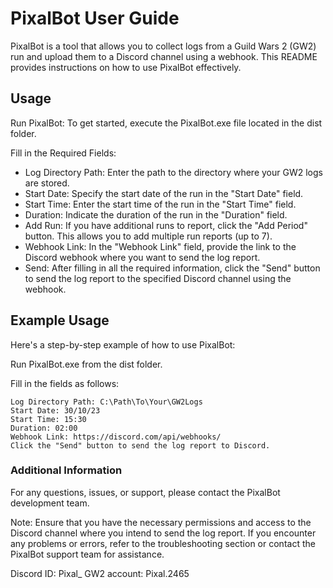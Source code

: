 # PixalBot User Guide
PixalBot is a tool that allows you to collect logs from a Guild Wars 2 (GW2) run and upload them to a Discord channel using a webhook. This README provides instructions on how to use PixalBot effectively.

## Usage
Run PixalBot: To get started, execute the PixalBot.exe file located in the dist folder.

Fill in the Required Fields:

- Log Directory Path: Enter the path to the directory where your GW2 logs are stored.
- Start Date: Specify the start date of the run in the "Start Date" field.
- Start Time: Enter the start time of the run in the "Start Time" field.
- Duration: Indicate the duration of the run in the "Duration" field.
- Add Run: If you have additional runs to report, click the "Add Period" button. This allows you to add multiple run reports (up to 7).
- Webhook Link: In the "Webhook Link" field, provide the link to the Discord webhook where you want to send the log report.
- Send: After filling in all the required information, click the "Send" button to send the log report to the specified Discord channel using the webhook.

## Example Usage
Here's a step-by-step example of how to use PixalBot:

Run PixalBot.exe from the dist folder.

Fill in the fields as follows:

    Log Directory Path: C:\Path\To\Your\GW2Logs
    Start Date: 30/10/23
    Start Time: 15:30
    Duration: 02:00
    Webhook Link: https://discord.com/api/webhooks/
    Click the "Send" button to send the log report to Discord.

### Additional Information
For any questions, issues, or support, please contact the PixalBot development team.

Note: Ensure that you have the necessary permissions and access to the Discord channel where you intend to send the log report. If you encounter any problems or errors, refer to the troubleshooting section or contact the PixalBot support team for assistance.

Discord ID: Pixal_
GW2 account: Pixal.2465